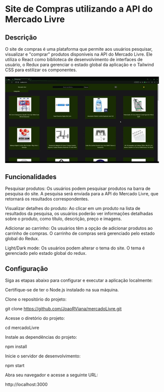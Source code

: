 
# Site de Compras utilizando a API do Mercado Livre

## Descrição
O site de compras é uma plataforma que permite aos usuários pesquisar, visualizar e "comprar" produtos disponíveis na API do Mercado Livre. Ele utiliza o React como biblioteca de desenvolvimento de interfaces de usuário, o Redux para gerenciar o estado global da aplicação e o Tailwind CSS para estilizar os componentes.

<img src='./public/mercadoLivreGif.gif'>

## Funcionalidades
Pesquisar produtos: Os usuários podem pesquisar produtos na barra de pesquisa do site. A pesquisa será enviada para a API do Mercado Livre, que retornará os resultados correspondentes.

Visualizar detalhes do produto: Ao clicar em um produto na lista de resultados da pesquisa, os usuários poderão ver informações detalhadas sobre o produto, como título, descrição, preço e imagens.

Adicionar ao carrinho: Os usuários têm a opção de adicionar produtos ao carrinho de compras. O carrinho de compras será gerenciado pelo estado global do Redux.

Light/Dark mode: Os usuários podem alterar o tema do site. O tema é gerenciado pelo estado global do redux.

## Configuração
Siga as etapas abaixo para configurar e executar a aplicação localmente:

Certifique-se de ter o Node.js instalado na sua máquina.

Clone o repositório do projeto:

git clone https://github.com/JoaoRViana/mercadoLivre.git

Acesse o diretório do projeto:

cd mercadoLivre

Instale as dependências do projeto:

npm install

Inicie o servidor de desenvolvimento:

npm start

Abra seu navegador e acesse a seguinte URL:

http://localhost:3000
